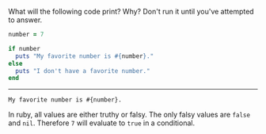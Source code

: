What will the following code print? Why? Don't run it until you've attempted to answer.
```ruby
number = 7

if number
  puts "My favorite number is #{number}."
else
  puts "I don't have a favorite number."
end
```

---

`My favorite number is #{number}.`

In ruby, all values are either truthy or falsy. The only falsy values are `false` and `nil`. Therefore `7` will evaluate to `true` in a conditional.